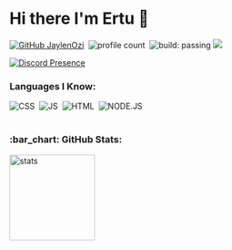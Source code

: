 # Hi there I'm Ertu 👋
[![GitHub JaylenOzi](https://img.shields.io/github/followers/ertuuuu?label=follow&style=social)](https://github.com/ertuuuu)&nbsp;
![profile count](https://komarev.com/ghpvc/?username=ZeusMisali&color=red)&nbsp;
![build: passing](https://img.shields.io/badge/build-passing-success)
<a href="https://instagram.com/dev.ertugrul"><img src="https://img.shields.io/badge/Follow-8b72ff?style=flat&logo=Instagram&logoColor=white"/></a> &nbsp;



[![Discord Presence](https://lanyard-profile-readme.vercel.app/api/136619876407050240)](https://discord.com/users/136619876407050240)


### Languages I Know:
![CSS](https://img.shields.io/badge/CSS3-1572B6?style=for-the-badge&logo=css3&logoColor=white)&nbsp;
![JS](https://img.shields.io/badge/JavaScript-F7DF1E?style=for-the-badge&logo=javascript&logoColor=black)&nbsp;
![HTML](https://img.shields.io/badge/HTML5-E34F26?style=for-the-badge&logo=html5&logoColor=white)&nbsp;
![NODE.JS](https://img.shields.io/badge/Node.js-43853D?style=for-the-badge&logo=node.js&logoColor=white)&nbsp;
<br />
<br />
<h3 align="left">:bar_chart: GitHub Stats:</h3>
<p align="left">
   <img src="https://github-readme-stats.vercel.app/api?username=ertuuuu&count_private=true&show_icons=true&theme=dark&hide_border=true" width="%100" height="150px" alt="stats" />






[website]: https://codeSTACKr.com
[course]: http://vsCodeHero.com
[twitter]: https://twitter.com/codeSTACKr
[youtube]: https://www.youtube.com/channel/UCtG3BXJlbWwaFUxgbIJ6XiQ
[instagram]: https://instagram.com/dev.ertugrul
[linkedin]: https://linkedin.com/in/codeSTACKr
[webdevplaylist]: https://www.youtube.com/playlist?list=PLkwxH9e_vrAJ0WbEsFA9W3I1W-g_BTsbt
[jsplaylist]: https://www.youtube.com/playlist?list=PLkwxH9e_vrALRJKu7wfXby3MKeflhTu6B
[cssplaylist]: https://www.youtube.com/playlist?list=PLkwxH9e_vrALSdvZuEh6gqQdmDoDIoqz4
[reactplaylist]: https://www.youtube.com/playlist?list=PLkwxH9e_vrAK4TdffpxKY3QGyHCpxFcQ0




